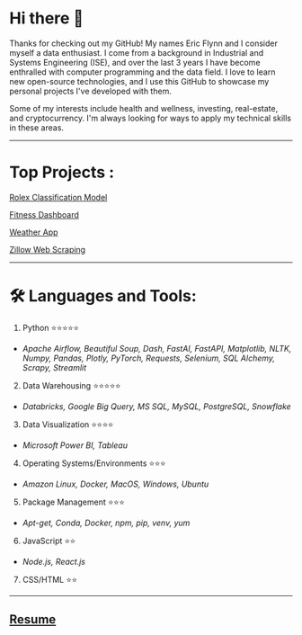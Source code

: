# Hi there 👋
Thanks for checking out my GitHub! My names Eric Flynn and I consider myself a data enthusiast. I come from a background in Industrial and Systems Engineering (ISE), and over the last 3 years I have become enthralled with computer programming and the data field. I love to learn new open-source technologies, and I use this GitHub to showcase my personal projects I've developed with them. 

Some of my interests include health and wellness, investing, real-estate, and cryptocurrency. I'm always looking for ways to apply my technical skills in these areas.

---

# Top Projects :

[Rolex Classification Model](https://huggingface.co/spaces/ericfflynn/watch-classification)

[Fitness Dashboard](https://github.com/ericfflynn/health-app/blob/main/README.md)

[Weather App](https://github.com/ericfflynn/weather-app)

[Zillow Web Scraping](https://github.com/ericfflynn/zillow-web-scraping/blob/main/notebook.ipynb)

---

# :hammer_and_wrench: Languages and Tools:
1. Python ⭐⭐⭐⭐⭐
  - *Apache Airflow, Beautiful Soup, Dash, FastAI, FastAPI, Matplotlib, NLTK, Numpy, Pandas, Plotly, PyTorch, Requests, Selenium, SQL Alchemy, Scrapy, Streamlit*   

2. Data Warehousing ⭐⭐⭐⭐⭐
  - *Databricks, Google Big Query, MS SQL, MySQL, PostgreSQL, Snowflake*

3. Data Visualization ⭐⭐⭐⭐
  - *Microsoft Power BI, Tableau*
   
4. Operating Systems/Environments ⭐⭐⭐
  - *Amazon Linux, Docker, MacOS, Windows, Ubuntu*
  
5. Package Management ⭐⭐⭐
  - *Apt-get, Conda, Docker, npm, pip, venv, yum*

6. JavaScript ⭐⭐
  - *Node.js, React.js*
  
7. CSS/HTML ⭐⭐

---
## [Resume](https://github.com/ericfflynn/resume/blob/main/Eric-Flynn-Resume.pdf)
